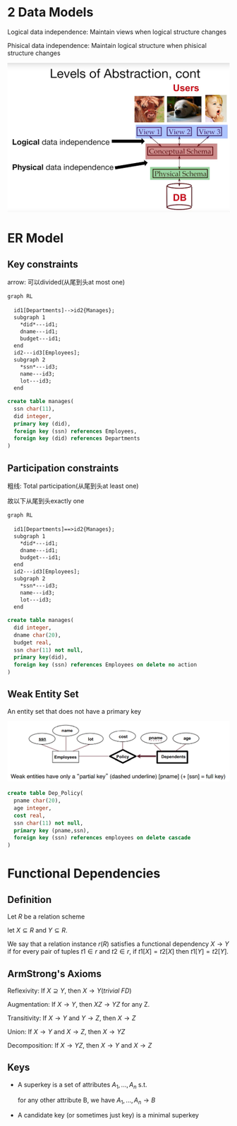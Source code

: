# 2 Data Models

Logical data independence: Maintain views when logical structure changes

Phisical data independence: Maintain logical structure when phisical structure changes

![20210506164120](https://raw.githubusercontent.com/zxc2012/image/main/20210506164120.png)


# ER Model
## Key constraints

arrow: 可以divided(从尾到头at most one)
```mermaid
graph RL

  id1[Departments]-->id2{Manages};
  subgraph 1
    *did*---id1;
    dname---id1;
    budget---id1;
  end
  id2---id3[Employees];
  subgraph 2
    *ssn*---id3;
    name---id3;
    lot---id3;
  end

```  

```sql
create table manages(
  ssn char(11),
  did integer,
  primary key (did),
  foreign key (ssn) references Employees,
  foreign key (did) references Departments
)
```
## Participation constraints
粗线: Total participation(从尾到头at least one)

故以下从尾到头exactly one
```mermaid
graph RL

  id1[Departments]==>id2{Manages};
  subgraph 1
    *did*---id1;
    dname---id1;
    budget---id1;
  end
  id2---id3[Employees];
  subgraph 2
    *ssn*---id3;
    name---id3;
    lot---id3;
  end

```  

```sql
create table manages(
  did integer,
  dname char(20),
  budget real,
  ssn char(11) not null,
  primary key(did),
  foreign key (ssn) references Employees on delete no action
)
```
## Weak Entity Set

An entity set that does not have a primary key

![20210512170303](https://raw.githubusercontent.com/zxc2012/image/main/20210512170303.png)

```sql
create table Dep_Policy(
  pname char(20),
  age integer,
  cost real,
  ssn char(11) not null,
  primary key (pname,ssn),
  foreign key (ssn) references employees on delete cascade
)
```

# Functional Dependencies

## Definition

Let $R$ be a relation scheme

let $X \subseteq R$ and $Y \subseteq R$. 

We say that a relation instance $r(R)$ satisfies a functional dependency $X \rightarrow Y$ if
for every pair of tuples $t1 \in r$ and $t2 \in r$, if $t1[X] = t2[X]$ then $t1[Y] = t2[Y]$.


## ArmStrong's Axioms

Reflexivity: If $X \supseteq Y$, then $X \rightarrow Y$(*trivial FD*)

Augmentation: If $X \rightarrow Y$, then $XZ \rightarrow YZ$ for any Z.

Transitivity: If $X \rightarrow Y$ and $Y \rightarrow Z$, then $X \rightarrow Z$

Union: If $X \rightarrow Y$ and $X \rightarrow Z$, then $X \rightarrow YZ$

Decomposition: If $X \rightarrow YZ$, then $X \rightarrow Y$ and $X \rightarrow Z$

## Keys

- A superkey is a set of attributes $A_1, ..., A_n$ s.t. 

  for any other attribute B, we have $A_1, ..., A_n \rightarrow B$

- A candidate key (or sometimes just key) is a 
minimal superkey